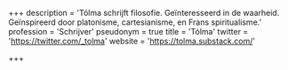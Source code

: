 +++
description = 'Tólma schrijft filosofie. Geïnteresseerd in de waarheid. Geïnspireerd door platonisme, cartesianisme, en Frans spiritualisme.'
profession = 'Schrijver'
pseudonym = true
title = 'Tólma'
twitter = 'https://twitter.com/_tolma'
website = 'https://tolma.substack.com/'

+++

